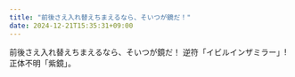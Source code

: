```yaml
---
title: "前後さえ入れ替えちまえるなら、そいつが鏡だ！"
date: 2024-12-21T15:35:31+09:00
---
```

前後さえ入れ替えちまえるなら、そいつが鏡だ！
逆符「イビルインザミラー」!
正体不明「紫鏡」。
